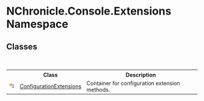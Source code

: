 # NChronicle.Console.Extensions Namespace

## Classes
&nbsp;<table><tr><th></th><th>Class</th><th>Description</th></tr><tr><td>![Public class](media/pubclass.gif "Public class")</td><td><a href="T_NChronicle_Console_Extensions_ConfigurationExtensions.md">ConfigurationExtensions</a></td><td>
Container for configuration extension methods.</td></tr></table>&nbsp;

